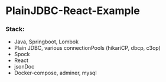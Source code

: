 # PlainJDBC-React-Example

### Stack:
* Java, Springboot, Lombok
* Plain JDBC, various connectionPools (hikariCP, dbcp, c3op) 
* Spock
* React
* jsonDoc
* Docker-compose, adminer, mysql